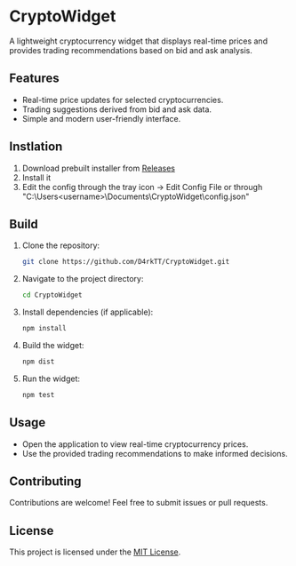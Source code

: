 # CryptoWidget

A lightweight cryptocurrency widget that displays real-time prices and provides trading recommendations based on bid and ask analysis.

## Features
- Real-time price updates for selected cryptocurrencies.
- Trading suggestions derived from bid and ask data.
- Simple and modern user-friendly interface.

## Instlation
1. Download prebuilt installer from [Releases](https://github.com/D4rkTT/CryptoWidget/releases)
2. Install it
3. Edit the config through the tray icon -> Edit Config File or through "C:\Users\<username>\Documents\CryptoWidget\config.json"

## Build
1. Clone the repository:
   ```sh
   git clone https://github.com/D4rkTT/CryptoWidget.git
   ```
2. Navigate to the project directory:
   ```sh
   cd CryptoWidget
   ```
3. Install dependencies (if applicable):
   ```sh
   npm install
   ```
4. Build the widget:
   ```sh
   npm dist
   ```
5. Run the widget:
   ```sh
   npm test
   ```

## Usage
- Open the application to view real-time cryptocurrency prices.
- Use the provided trading recommendations to make informed decisions.

## Contributing
Contributions are welcome! Feel free to submit issues or pull requests.

## License
This project is licensed under the [MIT License](LICENSE).

